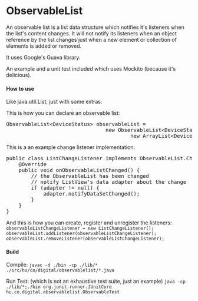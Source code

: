 ObservableList
==============
An observable list is a list data structure which notifies it's listeners when the list's content changes. It will not notify its listeners when an object reference by the list changes just when a new element or collection of elements is added or removed.

It uses Google's Guava library.

An example and a unit test included which uses Mockito (because it's delicious).

#### How to use
Like java.util.List, just with some extras.

This is how you can declare an observable list:
<pre>ObservableList&lt;DeviceStatus&gt; observableList =
								new ObservableList&lt;DeviceStatus&gt;(
										new ArrayList&lt;DeviceStatus&gt;() );</pre>

This is a an example change listener implementation:
<pre>public class ListChangeListener implements ObservableList.ChangeListener {
	@Override
	public void onObservableListChanged() {
		// the ObservableList has been changed
		// notify ListView's data adapter about the change
		if (adapter != null) {
			adapter.notifyDataSetChanged();
		}
	}
}</pre>

And this is how you can create, register and unregister the listeners:
`observableListChangeListener = new ListChangeListener();`
`observableList.addListener(observableListChangeListener);`
`observableList.removeListener(observableListChangeListener);`

#### Build
Compile:
`javac -d ./bin -cp ./lib/* ./src/hu/co/digital/observablelist/*.java`

Run Test: (which is not an exhaustive test suite, just an example)
`java -cp ./lib/*;./bin org.junit.runner.JUnitCore hu.co.digital.observablelist.ObservableTest`